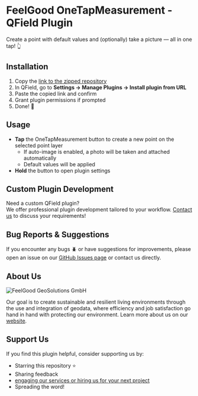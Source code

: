 # FeelGood OneTapMeasurement - QField Plugin

Create a point with default values and (optionally) take a picture — all in one tap! 👆

## Installation

1. Copy the [link to the zipped repository](https://github.com/FeelGood-GeoSolutions/FeelGood-OneTapMeasurement/archive/refs/heads/main.zip)
2. In QField, go to **Settings → Manage Plugins → Install plugin from URL**
3. Paste the copied link and confirm
4. Grant plugin permissions if prompted
5. Done! 🎉

## Usage

- **Tap** the OneTapMeasurement button to create a new point on the selected point layer
    - If auto-image is enabled, a photo will be taken and attached automatically
    - Default values will be applied
- **Hold** the button to open plugin settings

## Custom Plugin Development

Need a custom QField plugin?  
We offer professional plugin development tailored to your workflow. [Contact us](https://www.feelgoodgeosolutions.de/kontakt) to discuss your requirements!


## Bug Reports & Suggestions

If you encounter any bugs 🪲 or have suggestions for improvements, please open an issue on our [GitHub Issues page](https://github.com/FeelGood-GeoSolutions/FeelGood-OneTapMeasurement/issues) or contact us directly.

## About Us

<img src="https://www.feelgoodgeosolutions.de/hubfs/logo-transparent-svg-3.svg" alt="FeelGood GeoSolutions GmbH">

Our goal is to create sustainable and resilient living environments through the use and integration of geodata, where efficiency and job satisfaction go hand in hand with protecting our environment. Learn more about us on our [website](https://www.feelgoodgeosolutions.de/%C3%BCber-uns).

## Support Us

If you find this plugin helpful, consider supporting us by:

- Starring this repository ⭐
- Sharing feedback
- [engaging our services or hiring us for your next project](https://www.feelgoodgeosolutions.de/services)
- Spreading the word!
